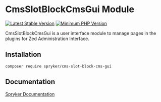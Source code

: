 # CmsSlotBlockCmsGui Module
[![Latest Stable Version](https://poser.pugx.org/spryker/cms-slot-block-cms-gui/v/stable.svg)](https://packagist.org/packages/spryker/cms-slot-block-cms-gui)
[![Minimum PHP Version](https://img.shields.io/badge/php-%3E%3D%208.2-8892BF.svg)](https://php.net/)

CmsSlotBlockCmsGui is a user interface module to manage pages in the plugins for Zed Administration Interface.

## Installation

```
composer require spryker/cms-slot-block-cms-gui
```

## Documentation

[Spryker Documentation](https://docs.spryker.com)

